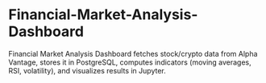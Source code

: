 # Financial-Market-Analysis-Dashboard
Financial Market Analysis Dashboard  fetches stock/crypto data from Alpha Vantage, stores it in PostgreSQL, computes indicators (moving averages, RSI, volatility), and visualizes results in Jupyter.
